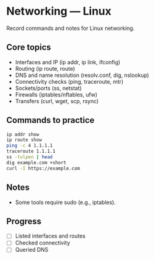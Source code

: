 # Networking — Linux

Record commands and notes for Linux networking.

## Core topics
- Interfaces and IP (ip addr, ip link, ifconfig)
- Routing (ip route, route)
- DNS and name resolution (resolv.conf, dig, nslookup)
- Connectivity checks (ping, traceroute, mtr)
- Sockets/ports (ss, netstat)
- Firewalls (iptables/nftables, ufw)
- Transfers (curl, wget, scp, rsync)

## Commands to practice
```bash
ip addr show
ip route show
ping -c 4 1.1.1.1
traceroute 1.1.1.1
ss -tulpen | head
dig example.com +short
curl -I https://example.com
```

## Notes
- Some tools require sudo (e.g., iptables).

## Progress
- [ ] Listed interfaces and routes
- [ ] Checked connectivity
- [ ] Queried DNS
